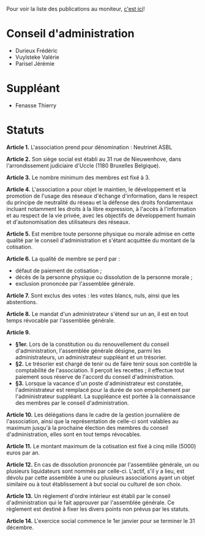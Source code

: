 <!-- TITLE: Les Statuts -->
<!-- Dernière version publiée au moniteur-->

Pour voir la liste des publications au moniteur, [c'est ici](http://www.ejustice.just.fgov.be/cgi_tsv/tsv_l_1.pl?hrc=BL000000&jvorm=ASBL&sql=naam+contains++%27Neutrinet%27+and+jvorm+contains+%27ASBL%27&rech=4&lang=fr&fromtab=TSV&btw=835033012&DETAIL=ALL+PUB)!
# Conseil d'administration

- Durieux Frédéric
- Vuylsteke Valérie
- Parisel Jérémie
# Suppléant

- Fenasse Thierry

# Statuts

**Article 1.** L'association prend pour dénomination : Neutrinet ASBL

**Article 2.** Son siège social est établi au 31 rue de Nieuwenhove, dans l'arrondissement judiciaire d'Uccle (1180 Bruxelles Belgique).

**Article 3.** Le nombre minimum des membres est fixé à 3.

**Article 4.** L'association a pour objet le maintien, le développement et la promotion de l'usage des réseaux d'échange d'information, dans le respect du principe de neutralité du réseau et la défense des droits fondamentaux incluant notamment les droits à la libre expression, à l'accès à l'information et au respect de la vie privée, avec les objectifs de développement humain et d'autonomisation des utilisateurs des réseaux.

**Article 5.** Est membre toute personne physique ou morale admise en cette qualité par le conseil d'administration et s'étant acquittée du montant de la cotisation.

**Article 6.** La qualité de membre se perd par :

- défaut de paiement de cotisation ;
- décès de la personne physique ou dissolution de la personne morale ;
- exclusion prononcée par l'assemblée générale.

**Article 7.** Sont exclus des votes : les votes blancs, nuls, ainsi que les abstentions.

**Article 8.** Le mandat d'un administrateur s'étend sur un an, il est en tout temps révocable par l'assemblée générale.

**Article 9.**
- **§1er.** Lors de la constitution ou du renouvellement du conseil d'administration, l'assemblée générale désigne, parmi les administrateurs, un administrateur suppléant et un trésorier.
- **§2.** Le trésorier est chargé de tenir ou de faire tenir sous son contrôle la comptabilité de l'association. Il perçoit les recettes ; il effectue tout paiement sous réserve de l'accord du conseil d'administration.
- **§3.** Lorsque la vacance d'un poste d'administrateur est constatée, l'administrateur est remplacé pour la durée de son empêchement par l'administrateur suppléant. La suppléance est portée à la connaissance des membres par le conseil d'administration.

**Article 10.** Les délégations dans le cadre de la gestion journalière de l'association, ainsi que la représentation de celle-ci sont valables au maximum jusqu'à la prochaine élection des membres du conseil d'administration, elles sont en tout temps révocables.

**Article 11.** Le montant maximum de la cotisation est fixé à cinq mille (5000) euros par an.

**Article 12.** En cas de dissolution prononcée par l'assemblée générale, un ou plusieurs liquidateurs sont nommés par celle-ci. L'actif, s'il y a lieu, est dévolu par cette assemblée à une ou plusieurs associations ayant un objet similaire ou à tout établissement à but social ou culturel de son choix.

**Article 13.** Un règlement d'ordre intérieur est établi par le conseil d'administration qui le fait approuver par l'assemblée générale. Ce règlement est destiné à fixer les divers points non prévus par les statuts.

**Article 14.** L'exercice social commence le 1er janvier pour se terminer le 31 décembre. 
